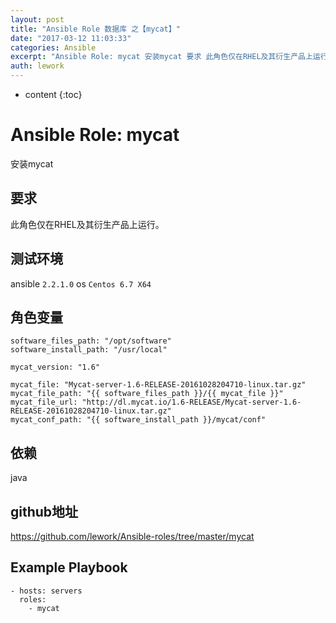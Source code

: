 ```yaml
---
layout: post
title: "Ansible Role 数据库 之【mycat】"
date: "2017-03-12 11:03:33"
categories: Ansible
excerpt: "Ansible Role: mycat 安装mycat 要求 此角色仅在RHEL及其衍生产品上运行。 测试环境 ansible 2.2.1.0o..."
auth: lework
---
```

* content
{:toc}

# Ansible Role: mycat

安装mycat

## 要求

此角色仅在RHEL及其衍生产品上运行。

## 测试环境

ansible `2.2.1.0`
os `Centos 6.7 X64`

## 角色变量
	software_files_path: "/opt/software"
	software_install_path: "/usr/local"

	mycat_version: "1.6"

	mycat_file: "Mycat-server-1.6-RELEASE-20161028204710-linux.tar.gz"
	mycat_file_path: "{{ software_files_path }}/{{ mycat_file }}"
	mycat_file_url: "http://dl.mycat.io/1.6-RELEASE/Mycat-server-1.6-RELEASE-20161028204710-linux.tar.gz"
	mycat_conf_path: "{{ software_install_path }}/mycat/conf"
	
## 依赖

java

## github地址

https://github.com/lework/Ansible-roles/tree/master/mycat

## Example Playbook

	- hosts: servers
	  roles:
		- mycat

